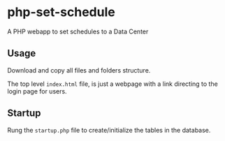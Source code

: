 # php-set-schedule
A PHP webapp to set schedules to a Data Center

## Usage

Download and copy all files and folders structure.

The top level <code>index.html</code> file, is just a webpage with a link directing to the login page for users.

## Startup

Rung the <code>startup.php</code> file to create/initialize the tables in the database.
